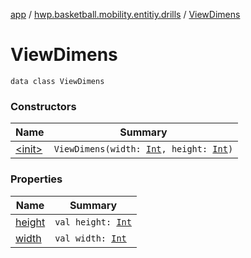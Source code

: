 [app](../../index.md) / [hwp.basketball.mobility.entitiy.drills](../index.md) / [ViewDimens](.)

# ViewDimens

`data class ViewDimens`

### Constructors

| Name | Summary |
|---|---|
| [&lt;init&gt;](-init-.md) | `ViewDimens(width: `[`Int`](https://kotlinlang.org/api/latest/jvm/stdlib/kotlin/-int/index.html)`, height: `[`Int`](https://kotlinlang.org/api/latest/jvm/stdlib/kotlin/-int/index.html)`)` |

### Properties

| Name | Summary |
|---|---|
| [height](height.md) | `val height: `[`Int`](https://kotlinlang.org/api/latest/jvm/stdlib/kotlin/-int/index.html) |
| [width](width.md) | `val width: `[`Int`](https://kotlinlang.org/api/latest/jvm/stdlib/kotlin/-int/index.html) |
